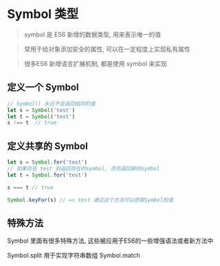 # Symbol 类型

> symbol 是 ES6 新增的数据类型, 用来表示唯一的值

> 常用于给对象添加安全的属性, 可以在一定程度上实现私有属性

> 很多ES6 新增语言扩展机制, 都是使用 symbol 来实现

## 定义一个 Symbol

```js
// Symbol() 永远不会返回相同的值
let s = Symbol('test')
let t = Symbol('test')
s !== t  // true

```

## 定义共享的 Symbol

```js
let s = Symbol.for('test') 
// 如果存在 test 则返回存在的symbol, 否则返回新的symbol
let t = Symbol.for('test')

s === t // true

Symbol.keyFor(s) // => test 通过这个方法可以获取Symbol的值

```

## 特殊方法

Symbol 里面有很多特殊方法, 这些被应用于ES6的一些增强语法或者新方法中

Symbol.split 用于实现字符串数组
Symbol.match

